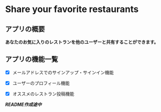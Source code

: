 # Share your favorite restaurants

## アプリの概要

**あなたのお気に入りのレストランを他のユーザーと共有することができます。**

## アプリの機能一覧

- [x] メールアドレスでのサインアップ・サインイン機能
- [x] ユーザーのプロフィール機能
- [x] オススメのレストラン投稿機能


***README作成途中***
